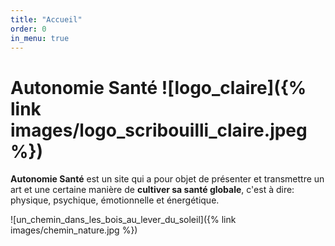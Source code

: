 ```yaml
---
title: "Accueil"
order: 0
in_menu: true
---
```

# Autonomie Santé ![logo_claire]({% link images/logo_scribouilli_claire.jpeg %})

**Autonomie Santé** est un site qui a pour objet de présenter et transmettre un art et une certaine manière de **cultiver sa santé globale**, c'est à dire:
physique, psychique, émotionnelle et énergétique.


![un_chemin_dans_les_bois_au_lever_du_soleil]({% link images/chemin_nature.jpg %}) 
